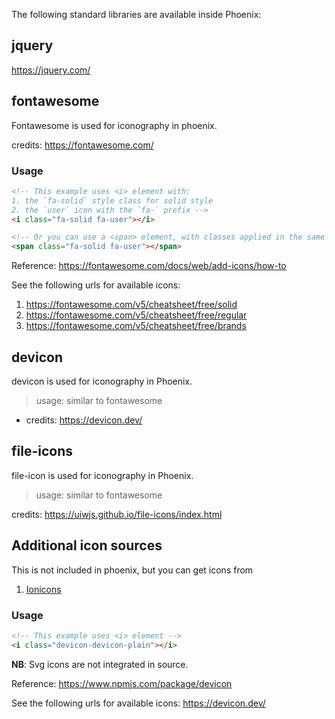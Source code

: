 The following standard libraries are available inside Phoenix:

## jquery
https://jquery.com/

## fontawesome

Fontawesome is used for iconography in phoenix.

credits: https://fontawesome.com/

### Usage

```html
<!-- This example uses <i> element with: 
1. the `fa-solid` style class for solid style
2. the `user` icon with the `fa-` prefix -->
<i class="fa-solid fa-user"></i>

<!-- Or you can use a <span> element, with classes applied in the same way -->
<span class="fa-solid fa-user"></span>
```

Reference: https://fontawesome.com/docs/web/add-icons/how-to

See the following urls for available icons:
1. https://fontawesome.com/v5/cheatsheet/free/solid
2. https://fontawesome.com/v5/cheatsheet/free/regular
3. https://fontawesome.com/v5/cheatsheet/free/brands

## devicon

devicon is used for iconography in Phoenix.

>usage: similar to fontawesome

* credits: https://devicon.dev/

## file-icons

file-icon is used for iconography in Phoenix.
 
> usage: similar to fontawesome

credits: https://uiwjs.github.io/file-icons/index.html

## Additional icon sources
This is not included in phoenix, but you can get icons from
1. [Ionicons](http://ionicons.com)

### Usage

```html
<!-- This example uses <i> element -->
<i class="devicon-devicon-plain"></i>
```
**NB**: Svg icons are not integrated in source. 

Reference: https://www.npmjs.com/package/devicon

See the following urls for available icons:
https://devicon.dev/
